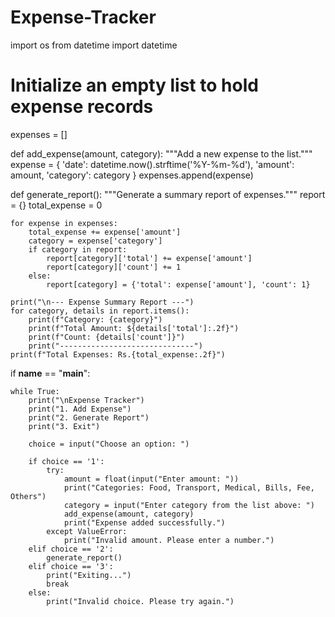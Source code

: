 # Expense-Tracker

import os
from datetime import datetime

# Initialize an empty list to hold expense records
expenses = []

def add_expense(amount, category):
    """Add a new expense to the list."""
    expense = {
        'date': datetime.now().strftime('%Y-%m-%d'),
        'amount': amount,
        'category': category
    }
    expenses.append(expense)

def generate_report():
    """Generate a summary report of expenses."""
    report = {}
    total_expense = 0

    for expense in expenses:
        total_expense += expense['amount']
        category = expense['category']
        if category in report:
            report[category]['total'] += expense['amount']
            report[category]['count'] += 1
        else:
            report[category] = {'total': expense['amount'], 'count': 1}

    print("\n--- Expense Summary Report ---")
    for category, details in report.items():
        print(f"Category: {category}")
        print(f"Total Amount: ${details['total']:.2f}")
        print(f"Count: {details['count']}")
        print("------------------------------")
    print(f"Total Expenses: Rs.{total_expense:.2f}")

if __name__ == "__main__":

    while True:
        print("\nExpense Tracker")
        print("1. Add Expense")
        print("2. Generate Report")
        print("3. Exit")

        choice = input("Choose an option: ")

        if choice == '1':
            try:
                amount = float(input("Enter amount: "))
                print("Categories: Food, Transport, Medical, Bills, Fee, Others")
                category = input("Enter category from the list above: ")
                add_expense(amount, category)
                print("Expense added successfully.")
            except ValueError:
                print("Invalid amount. Please enter a number.")
        elif choice == '2':
            generate_report()
        elif choice == '3':
            print("Exiting...")
            break
        else:
            print("Invalid choice. Please try again.")
